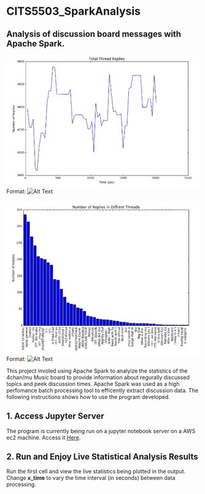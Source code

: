 # CITS5503_SparkAnalysis
## Analysis of discussion board messages with Apache Spark.

![GitHub Logo](Selection_033.png)
Format: ![Alt Text](url)

![GitHub Logo](Selection_034.png)
Format: ![Alt Text](url)

This project involed using Apache Spark to analyize the statistics of the 4chan/mu Music board to provide 
information about regurally discussed topics and peek discussion times. Apache Spark was used as a high perfomance batch processing tool to efficently extract discussion data. The following instructions shows how to use the program developed.

## 1. Access Jupyter Server
The program is currently being run on a jupyter notebook server on a AWS ec2 machine.
Access it [Here](http://ec2-35-161-247-49.us-west-2.compute.amazonaws.com:8888/notebooks/Board_Analysis.ipynb).

## 2. Run and Enjoy Live Statistical Analysis Results
Run the first cell and view the live statistics being plotted in the output.
Change **x_time** to vary the time interval (in seconds) between data processing.
